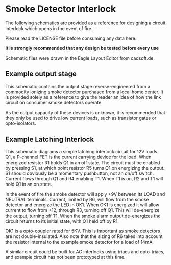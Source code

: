 Smoke Detector Interlock
========================

The following schematics are provided as a reference for designing a
circuit interlock which opens in the event of fire.

Please read the LICENSE file before consuming any data here.

**It is strongly recommended that any design be tested before every use**

Schematic files were drawn in the Eagle Layout Editor from cadsoft.de

Example output stage
--------------------

This schematic contains the output stage reverse-engineered from a commodity ionizing
smoke detector purchased from a local home center.  It is provided solely as a reference
to give the reader an idea of how the link circuit on consumer smoke detectors operate.

As the output capacity of these devices is unknown, it is recommended that they only be used
to drive low current loads, such as transistor gates or opto-isolators.

Example Latching Interlock
--------------------------

This schematic diagrams a simple latching interlock circuit for 12V loads.
Q1, a P-channel FET is the current carrying device for the load.
When energized resistor R1 holds Q1 in an off state.
The circuit must be enabled by pressing S1, at which point resistor R5 turns Q1 on energizing the output.
S1 should obviously be a momentary pushbutton, not an on/off switch.
Current flows through Q1 and R4 enabling T1.
When T1 is on, R2 and T1 will hold Q1 in an on state.

In the event of fire the smoke detector will apply +9V between its LOAD and NEUTRAL terminals.
Current, limited by R6, will flow from the smoke detector and energize the LED in OK1.
When OK1 is energized it will allow current to flow from +12, through R3, turning off Q1.
This will de-energize the output, turning off T1.
When the smoke alarm output de-energizes the circuit returns to its initial state, with Q1 held off by R1.

OK1 is a opto-coupler rated for 5KV.  This is important as smoke detectors are not double-insulated.
Also note that the sizing of R6 takes into account the resistor internal to the example smoke detector for a load of 14mA.

A similar circuit could be built for AC interlocks using triacs and opto-triacs, and example circuit has
not been prototyped at this time.